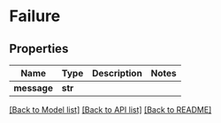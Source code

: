 # Failure

## Properties
Name | Type | Description | Notes
------------ | ------------- | ------------- | -------------
**message** | **str** |  | 

[[Back to Model list]](../README.md#documentation-for-models) [[Back to API list]](../README.md#documentation-for-api-endpoints) [[Back to README]](../README.md)


